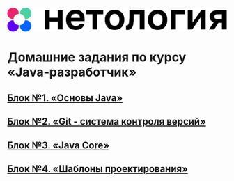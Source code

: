 ![](main_netology_logo.png)

# Домашние задания по курсу «Java-разработчик»

## [Блок №1. «Основы Java»](src/main/java/ru/netology/basics)

## [Блок №2. «Git - система контроля версий»](src/main/java/ru/netology/git)

## [Блок №3. «Java Core»](src/main/java/ru/netology/core)

## [Блок №4. «Шаблоны проектирования»](src/main/java/ru/netology/patterns)